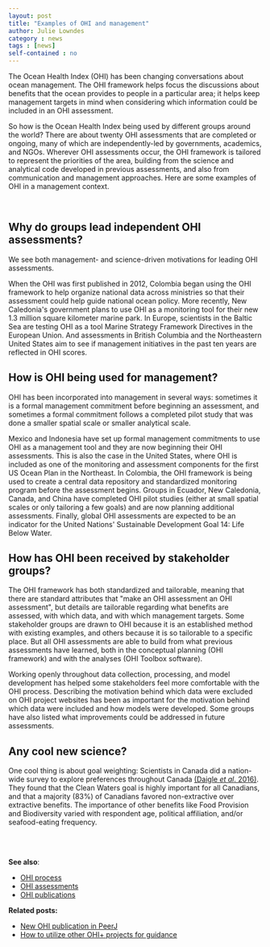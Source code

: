 ```yaml
---
layout: post
title: "Examples of OHI and management"
author: Julie Lowndes
category : news 
tags : [news]
self-contained : no
---
```


The Ocean Health Index (OHI) has been changing conversations about ocean management. The OHI framework helps focus the discussions about benefits that the ocean provides to people in a particular area; it helps keep management targets in mind when considering which information could be included in an OHI assessment.

So how is the Ocean Health Index being used by different groups around the world? There are about twenty OHI assessments that are completed or ongoing, many of which are independently-led by governments, academics, and NGOs. Wherever OHI assessments occur, the OHI framework is tailored to represent the priorities of the area, building from the science and analytical code developed in previous assessments, and also from communication and management approaches. Here are some examples of OHI in a management context. 

<br>


## Why do groups lead independent OHI assessments?

We see both management- and science-driven motivations for leading OHI assessments.  

When the OHI was first published in 2012, Colombia began using the OHI framework to help organize national data across ministries so that their assessment could help guide national ocean policy. More recently, New Caledonia's government plans to use OHI as a monitoring tool for their new 1.3 million square kilometer marine park. In Europe, scientists in the Baltic Sea are testing OHI as a tool Marine Strategy Framework Directives in the European Union. And assessments in British Columbia and the Northeastern United States aim to see if management initiatives in the past ten years are reflected in OHI scores.


## How is OHI being used for management?

OHI has been incorporated into management in several ways: sometimes it is a formal management commitment before beginning an assessment, and sometimes a formal commitment follows a completed pilot study that was done a smaller spatial scale or smaller analytical scale.   

Mexico and Indonesia have set up formal management commitments to use OHI as a management tool and they are now beginning their OHI assessments. This is also the case in the United States, where OHI is included as one of the monitoring and assessment components for the first US Ocean Plan in the Northeast. In Colombia, the OHI framework is being used to create a central data repository and standardized monitoring program before the assessment begins. Groups in Ecuador, New Caledonia, Canada, and China have completed OHI pilot studies (either at small spatial scales or only tailoring a few goals) and are now planning additional assessments. Finally, global OHI assessments are expected to be an indicator for the United Nations' Sustainable Development Goal 14: Life Below Water. 


## How has OHI been received by stakeholder groups?

The OHI framework has both standardized and tailorable, meaning that there are standard attributes that "make an OHI assessment an OHI assessment", but details are tailorable regarding what benefits are assessed, with which data, and with which management targets. Some stakeholder groups are drawn to OHI because it is an established method with existing examples, and others because it is so tailorable to a specific place. But all OHI assessments are able to build from what previous assessments have learned, both in the conceptual planning (OHI framework) and with the analyses (OHI Toolbox software).

Working openly throughout data collection, processing, and model development has helped some stakeholders feel more comfortable with the OHI process. Describing the motivation behind which data were excluded on OHI project websites has been as important for the motivation behind which data were included and how models were developed. Some groups have also listed what improvements could be addressed in future assessments.

## Any cool new science?

One cool thing is about goal weighting: Scientists in Canada did a nation-wide survey to explore preferences throughout Canada [(Daigle *et al*. 2016)](http://linkinghub.elsevier.com/retrieve/pii/S0308597X16303323). They found that the Clean Waters goal is highly important for all Canadians, and that a majority (83%) of Canadians favored non-extractive over extractive benefits. The importance of other benefits like Food Provision and Biodiversity varied with respondent age, political affiliation, and/or seafood-eating frequency. 


<br>
<br>

**See also**: 

- [OHI process](http://ohi-science.org/projects/ohi-process/)  
- [OHI assessments](http://ohi-science.org/projects/ohi-assessments/)
- [OHI publications](http://ohi-science.org/publications/)


**Related posts:** 

- [New OHI publication in PeerJ](http://ohi-science.org/news/new-ohi-publication-in-peerj)
- [How to utilize other OHI+ projects for guidance](http://ohi-science.org/news/how-to-use-other-OHI-assessments-for-guidance)


